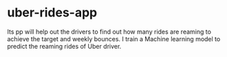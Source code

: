 # uber-rides-app
Its pp will help out the drivers to find out how many rides are reaming to achieve the target and weekly bounces. I train a Machine learning model to predict the reaming rides of Uber driver.
